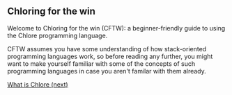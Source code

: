 Chloring for the win
---

Welcome to Chloring for the win (CFTW): a beginner-friendly guide to using the Chlore programming language.

CFTW assumes you have some understanding of how stack-oriented programming languages work, so before reading any further, you might want to make yourself familiar with some of the concepts of such programming languages in case you aren't familar with them already.

[What is Chlore (next)](./what_is_chlore)
